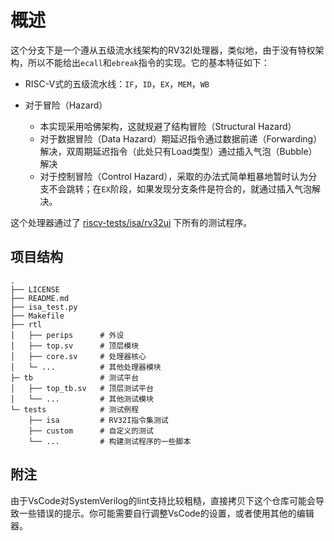 # 概述
这个分支下是一个遵从五级流水线架构的RV32I处理器，类似地，由于没有特权架构，所以不能给出`ecall`和`ebreak`指令的实现。它的基本特征如下：

- RISC-V式的五级流水线：`IF`，`ID`，`EX`，`MEM`，`WB`
- 对于冒险（Hazard）

  - 本实现采用哈佛架构，这就规避了结构冒险（Structural Hazard）
  - 对于数据冒险（Data Hazard）期延迟指令通过数据前递（Forwarding）解决，双周期延迟指令（此处只有Load类型）通过插入气泡（Bubble）解决
  - 对于控制冒险（Control Hazard），采取的办法式简单粗暴地暂时认为分支不会跳转；在`EX`阶段，如果发现分支条件是符合的，就通过插入气泡解决。

这个处理器通过了 [riscv-tests/isa/rv32ui](https://github.com/riscv-software-src/riscv-tests/tree/master/isa/rv32ui) 下所有的测试程序。
## 项目结构
```
.
├── LICENSE
├── README.md
├── isa_test.py
├── Makefile
├── rtl
│   ├── perips      # 外设
│   ├── top.sv      # 顶层模块
│   ├── core.sv     # 处理器核心
│   └─ ...          # 其他处理器模块
├─ tb               # 测试平台
│   ├── top_tb.sv   # 顶层测试平台
│   └── ...         # 其他测试模块
└─ tests            # 测试例程
    ├── isa         # RV32I指令集测试
    ├── custom      # 自定义的测试
    └── ...         # 构建测试程序的一些脚本
```
## 附注
由于VsCode对SystemVerilog的lint支持比较粗糙，直接拷贝下这个仓库可能会导致一些错误的提示。你可能需要自行调整VsCode的设置，或者使用其他的编辑器。